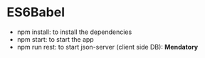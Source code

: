 # ES6Babel

* npm install: to install the dependencies
* npm start: to start the app
* npm run rest: to start json-server (client side DB): **Mendatory**
